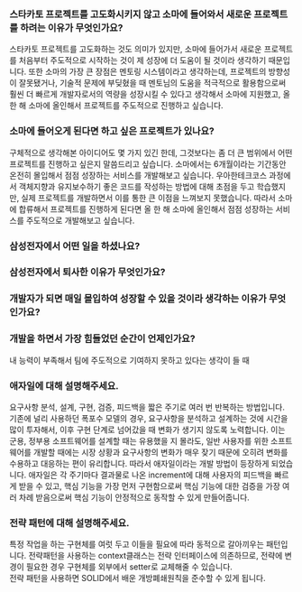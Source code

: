 ### 스타카토 프로젝트를 고도화시키지 않고 소마에 들어와서 새로운 프로젝트를 하려는 이유가 무엇인가요?
스타카토 프로젝트를 고도화하는 것도 의미가 있지만, 소마에 들어가서 새로운 프로젝트를 처음부터 주도적으로 시작하는 것이 제 성장에 더 도움이 될 것이라 생각하기 때문입니다.
또한 소마의 가장 큰 장점은 멘토링 시스템이라고 생각하는데, 프로젝트의 방향성이 잘못됐거나, 기술적 문제에 부딪혔을 때 멘토님의 도움을 적극적으로 활용함으로써
훨씬 더 빠르게 개발자로서의 역량을 성장시킬 수 있다고 생각해서 소마에 지원했고, 올 한 해 소마에 올인해서 프로젝트를 주도적으로 진행하고 싶습니다.

### 소마에 들어오게 된다면 하고 싶은 프로젝트가 있나요?
구체적으로 생각해본 아이디어도 몇 가지 있긴 한데, 그것보다는 좀 더 큰 범위에서 어떤 프로젝트를 진행하고 싶은지 말씀드리고 싶습니다.
소마에서는 6개월이라는 기간동안 온전히 몰입해서 점점 성장하는 서비스를 개발해보고 싶습니다.
우아한테크코스 과정에서 객체지향과 유지보수하기 좋은 코드를 작성하는 방법에 대해 초점을 두고 학습했지만,
실제 프로젝트를 개발하면서 이를 통한 큰 이점을 느껴보지 못했습니다.
따라서 소마에 합류해서 프로젝트를 진행하게 된다면 올 한 해 소마에 올인해서 점점 성장하는 서비스를 주도적으로 개발해보고 싶습니다.

### 삼성전자에서 어떤 일을 하셨나요?

### 삼성전자에서 퇴사한 이유가 무엇인가요?

### 개발자가 되면 매일 몰입하여 성장할 수 있을 것이라 생각하는 이유가 무엇인가요?

### 개발을 하면서 가장 힘들었던 순간이 언제인가요?
내 능력이 부족해서 팀에 주도적으로 기여하지 못하고 있다는 생각이 들 때

### 애자일에 대해 설명해주세요.
요구사항 분석, 설계, 구현, 검증, 피드백을 짧은 주기로 여러 번 반복하는 방법입니다.
기존에 널리 사용하던 폭포수 모델의 경우, 요구사항을 분석하고 설계하는 것에 시간을 많이 투자해서, 이후 구현 단계로 넘어갔을 때 변화가 생기지 않도록 노력합니다.
이는 군용, 정부용 소프트웨어를 설계할 때는 유용했을 지 몰라도, 일반 사용자를 위한 소프트웨어를 개발할 때에는 시장 상황과 요구사항의 변화가 매우 잦기 때문에
오히려 변화를 수용하고 대응하는 편이 유리합니다. 따라서 애자일이라는 개발 방법이 등장하게 되었습니다.
애자일은 각 주기마다 결과물로 나온 increment에 대해 사용자의 피드백을 빠르게 받을 수 있고, 핵심 기능을 가장 먼저 구현함으로써
핵심 기능에 대한 검증을 가장 여러 차례 받음으로써 핵심 기능이 안정적으로 동작할 수 있게 만들어줍니다.

### 전략 패턴에 대해 설명해주세요.
특정 작업을 하는 구현체를 여럿 두고 이들을 필요에 따라 동적으로 갈아끼우는 패턴입니다.
전략패턴을 사용하는 context클래스는 전략 인터페이스에 의존하므로, 전략에 변경이 필요한 경우 구현체를 외부에서 setter로 교체해줄 수 있습니다.  
전략 패턴을 사용하면 SOLID에서 배운 개방폐쇄원칙을 준수할 수 있게 됩니다.
